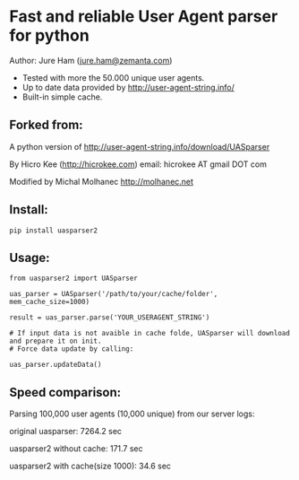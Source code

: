 Fast and reliable User Agent parser for python
==============================================
Author: Jure Ham (jure.ham@zemanta.com)

- Tested with more the 50.000 unique user agents.
- Up to date data provided by http://user-agent-string.info/
- Built-in simple cache.


Forked from:
---------
A python version of http://user-agent-string.info/download/UASparser

By Hicro Kee (http://hicrokee.com) email: hicrokee AT gmail DOT com

Modified by Michal Molhanec http://molhanec.net

Install:
-------
	pip install uasparser2

Usage:
------
	from uasparser2 import UASparser

	uas_parser = UASparser('/path/to/your/cache/folder', mem_cache_size=1000)

	result = uas_parser.parse('YOUR_USERAGENT_STRING')

	# If input data is not avaible in cache folde, UASparser will download and prepare it on init.
	# Force data update by calling:

	uas_parser.updateData()


Speed comparison:
-----------------
Parsing 100,000 user agents (10,000 unique) from our server logs:

original uasparser: 7264.2 sec

uasparser2 without cache: 171.7 sec

uasparser2 with cache(size 1000): 34.6 sec
